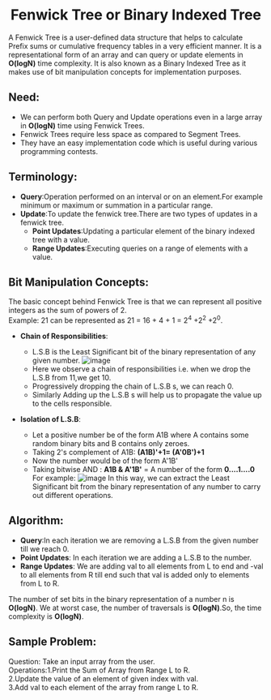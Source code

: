 <h1 align="center">  Fenwick Tree or Binary Indexed Tree </h1>

A Fenwick Tree is a user-defined data structure that helps to calculate Prefix sums or cumulative frequency tables in a very efficient manner. It is a representational form of an array and can query or update elements in **O(logN)** time complexity. It is also known as a Binary Indexed Tree as it makes use of bit manipulation concepts for implementation purposes.

## Need:

- We can perform both Query and Update operations even in a large array in **O(logN)** time using Fenwick Trees.
- Fenwick Trees require less space as compared to Segment Trees.
- They have an easy implementation code which is useful during various programming contests.

## Terminology:

- **Query**:Operation performed on an interval or on an element.For example minimum or maximum or summation in a particular range.
- **Update**:To update the fenwick tree.There are two types of updates in a fenwick tree.
  - **Point Updates**:Updating a particular element of the binary indexed tree with a value.
  - **Range Updates**:Executing queries on a range of elements with a value.

## Bit Manipulation Concepts:

The basic concept behind Fenwick Tree is that we can represent all positive integers as the sum of powers of 2.  
Example: 21 can be represented as 21 = 16 + 4 + 1 = 2<sup>4</sup> +2<sup>2</sup> +2<sup>0</sup>.

- **Chain of Responsibilities**:

  - L.S.B is the Least Significant bit of the binary representation of any given number.
    ![image](https://user-images.githubusercontent.com/72400676/139364185-263bbadf-237d-4d01-8f7b-1f3c1e12bae4.png)
  - Here we observe a chain of responsibilities i.e. when we drop the L.S.B from 11,we get 10.
  - Progressively dropping the chain of L.S.B s, we can reach 0.
  - Similarly Adding up the L.S.B s will help us to propagate the value up to the cells responsible.

- **Isolation of L.S.B**:
  - Let a positive number be of the form A1B where A contains some random binary bits and B contains only zeroes.
  - Taking 2's complement of A1B: **(A1B)'+1= (A'0B')+1**
  - Now the number would be of the form A'1B'
  - Taking bitwise AND : **A1B & A'1B'** = A number of the form **0....1....0**
    For example:
    ![image](https://user-images.githubusercontent.com/72400676/139364135-1bfc2a26-e9d9-415a-b30c-fe5bec458b3c.png)
    In this way, we can extract the Least Significant bit from the binary representation of any number to carry out different operations.

## Algorithm:

- **Query**:In each iteration we are removing a L.S.B from the given number till we reach 0.
- **Point Updates**: In each iteration we are adding a L.S.B to the number.
- **Range Updates**: We are adding val to all elements from L to end and -val to all elements from R till end such that val is added only to elements from L to R.

The number of set bits in the binary representation of a number n is **O(logN)**. We at worst case, the number of traversals is **O(logN)**.So, the time complexity is **O(logN)**.

## Sample Problem:

Question: Take an input array from the user.  
Operations:1.Print the Sum of Array from Range L to R.  
2.Update the value of an element of given index with val.  
3.Add val to each element of the array from range L to R.
